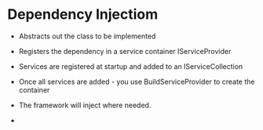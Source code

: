# Dependency Injectiom

- Abstracts out the class to be implemented
- Registers the dependency in a service container IServiceProvider
- Services are registered at startup and added to an IServiceCollection
- Once all services are added - you use BuildServiceProvider to create the container

- The framework will inject where needed.
- 
